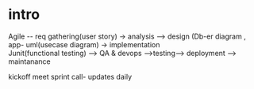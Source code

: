 # intro
Agile --  req gathering(user story) -> analysis --> design (Db-er diagram , app- uml(usecase diagram) -> implementation  
Junit(functional testing) --> QA & devops -->testing--> deployment --> maintanance




kickoff meet 
sprint call- updates daily
